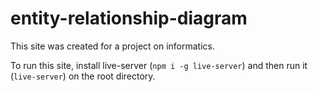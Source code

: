 # entity-relationship-diagram

This site was created for a project on informatics.

To run this site, install live-server (`npm i -g live-server`) and then run it (`live-server`) on the root directory.
